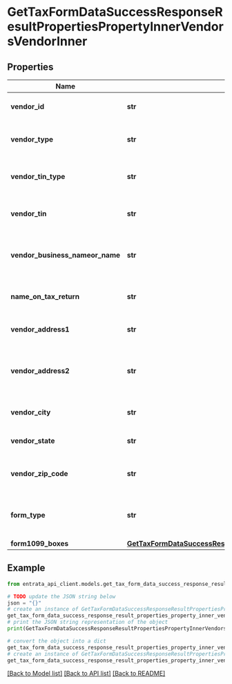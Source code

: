 # GetTaxFormDataSuccessResponseResultPropertiesPropertyInnerVendorsVendorInner


## Properties

Name | Type | Description | Notes
------------ | ------------- | ------------- | -------------
**vendor_id** | **str** | Unique identifier for the vendor. | 
**vendor_type** | **str** | Type of the vendor (e.g., Business, Individual). | 
**vendor_tin_type** | **str** | Type of the vendor&#39;s tax identification number. | 
**vendor_tin** | **str** | Tax Identification Number of the vendor. | 
**vendor_business_nameor_name** | **str** | Business name or individual&#39;s name for the vendor. | 
**name_on_tax_return** | **str** | Legal name of the entity as per tax return. | [optional] 
**vendor_address1** | **str** | Street address of the vendor. | 
**vendor_address2** | **str** | Optional second line of the vendor&#39;s street address. | [optional] 
**vendor_city** | **str** | City where the vendor is located. | 
**vendor_state** | **str** | State where the vendor is located. | 
**vendor_zip_code** | **str** | Postal code of the vendor&#39;s location. | 
**form_type** | **str** | Type of form the vendor receives (e.g., 1099 - MISC). | 
**form1099_boxes** | [**GetTaxFormDataSuccessResponseResultPropertiesPropertyInnerVendorsVendorInnerForm1099Boxes**](GetTaxFormDataSuccessResponseResultPropertiesPropertyInnerVendorsVendorInnerForm1099Boxes.md) |  | 

## Example

```python
from entrata_api_client.models.get_tax_form_data_success_response_result_properties_property_inner_vendors_vendor_inner import GetTaxFormDataSuccessResponseResultPropertiesPropertyInnerVendorsVendorInner

# TODO update the JSON string below
json = "{}"
# create an instance of GetTaxFormDataSuccessResponseResultPropertiesPropertyInnerVendorsVendorInner from a JSON string
get_tax_form_data_success_response_result_properties_property_inner_vendors_vendor_inner_instance = GetTaxFormDataSuccessResponseResultPropertiesPropertyInnerVendorsVendorInner.from_json(json)
# print the JSON string representation of the object
print(GetTaxFormDataSuccessResponseResultPropertiesPropertyInnerVendorsVendorInner.to_json())

# convert the object into a dict
get_tax_form_data_success_response_result_properties_property_inner_vendors_vendor_inner_dict = get_tax_form_data_success_response_result_properties_property_inner_vendors_vendor_inner_instance.to_dict()
# create an instance of GetTaxFormDataSuccessResponseResultPropertiesPropertyInnerVendorsVendorInner from a dict
get_tax_form_data_success_response_result_properties_property_inner_vendors_vendor_inner_from_dict = GetTaxFormDataSuccessResponseResultPropertiesPropertyInnerVendorsVendorInner.from_dict(get_tax_form_data_success_response_result_properties_property_inner_vendors_vendor_inner_dict)
```
[[Back to Model list]](../README.md#documentation-for-models) [[Back to API list]](../README.md#documentation-for-api-endpoints) [[Back to README]](../README.md)


